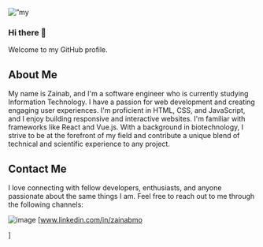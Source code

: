 <p align=”center”>
  <img width=”200" height=”200" src="https://github.com/zeemohamed7/zeemohamed7/assets/142171425/b7e2291c-f182-4d78-8b99-a7fb1a2fdf14" alt=”my banner”>
</p>


### Hi there 👋 
Welcome to my GitHub profile.

## About Me
My name is Zainab, and I'm a software engineer who is currently studying Information Technology. I have a passion for web development and creating engaging user experiences. I'm proficient in HTML, CSS, and JavaScript, and I enjoy building responsive and interactive websites. I'm familiar with frameworks like React and Vue.js. With a background in biotechnology, I strive to be at the forefront of my field and contribute a unique blend of technical and scientific experience to any project.



## Contact Me
I love connecting with fellow developers, enthusiasts, and anyone passionate about the same things I am. Feel free to reach out to me through the following channels:

![image]({https://img.shields.io/badge/LinkedIn-0077B5?style=for-the-badge&logo=linkedin&logoColor=white}) [www.linkedin.com/in/zainabmo

]

<!--
**zeemohamed7/zeemohamed7** is a ✨ _special_ ✨ repository because its `README.md` (this file) appears on your GitHub profile.

Here are some ideas to get you started:

- 🔭 I’m currently working on ...
- 🌱 I’m currently learning ...
- 👯 I’m looking to collaborate on ...
- 🤔 I’m looking for help with ...
- 💬 Ask me about ...
- 📫 How to reach me: ...
- 😄 Pronouns: ...
- ⚡ Fun fact: ...
-->
